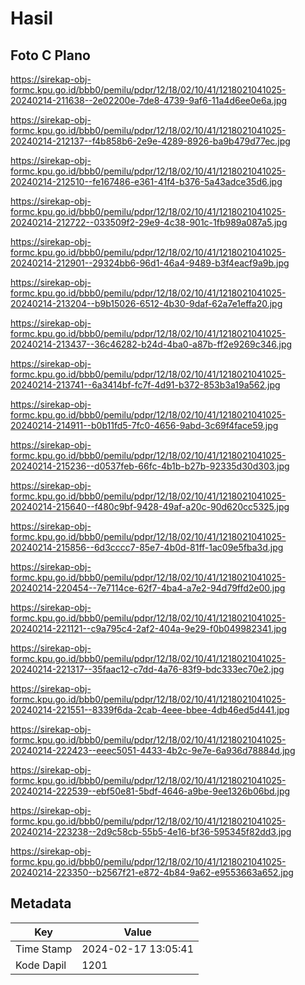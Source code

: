 # Hasil

## Foto C Plano

https://sirekap-obj-formc.kpu.go.id/bbb0/pemilu/pdpr/12/18/02/10/41/1218021041025-20240214-211638--2e02200e-7de8-4739-9af6-11a4d6ee0e6a.jpg

https://sirekap-obj-formc.kpu.go.id/bbb0/pemilu/pdpr/12/18/02/10/41/1218021041025-20240214-212137--f4b858b6-2e9e-4289-8926-ba9b479d77ec.jpg

https://sirekap-obj-formc.kpu.go.id/bbb0/pemilu/pdpr/12/18/02/10/41/1218021041025-20240214-212510--fe167486-e361-41f4-b376-5a43adce35d6.jpg

https://sirekap-obj-formc.kpu.go.id/bbb0/pemilu/pdpr/12/18/02/10/41/1218021041025-20240214-212722--033509f2-29e9-4c38-901c-1fb989a087a5.jpg

https://sirekap-obj-formc.kpu.go.id/bbb0/pemilu/pdpr/12/18/02/10/41/1218021041025-20240214-212901--29324bb6-96d1-46a4-9489-b3f4eacf9a9b.jpg

https://sirekap-obj-formc.kpu.go.id/bbb0/pemilu/pdpr/12/18/02/10/41/1218021041025-20240214-213204--b9b15026-6512-4b30-9daf-62a7e1effa20.jpg

https://sirekap-obj-formc.kpu.go.id/bbb0/pemilu/pdpr/12/18/02/10/41/1218021041025-20240214-213437--36c46282-b24d-4ba0-a87b-ff2e9269c346.jpg

https://sirekap-obj-formc.kpu.go.id/bbb0/pemilu/pdpr/12/18/02/10/41/1218021041025-20240214-213741--6a3414bf-fc7f-4d91-b372-853b3a19a562.jpg

https://sirekap-obj-formc.kpu.go.id/bbb0/pemilu/pdpr/12/18/02/10/41/1218021041025-20240214-214911--b0b11fd5-7fc0-4656-9abd-3c69f4face59.jpg

https://sirekap-obj-formc.kpu.go.id/bbb0/pemilu/pdpr/12/18/02/10/41/1218021041025-20240214-215236--d0537feb-66fc-4b1b-b27b-92335d30d303.jpg

https://sirekap-obj-formc.kpu.go.id/bbb0/pemilu/pdpr/12/18/02/10/41/1218021041025-20240214-215640--f480c9bf-9428-49af-a20c-90d620cc5325.jpg

https://sirekap-obj-formc.kpu.go.id/bbb0/pemilu/pdpr/12/18/02/10/41/1218021041025-20240214-215856--6d3cccc7-85e7-4b0d-81ff-1ac09e5fba3d.jpg

https://sirekap-obj-formc.kpu.go.id/bbb0/pemilu/pdpr/12/18/02/10/41/1218021041025-20240214-220454--7e7114ce-62f7-4ba4-a7e2-94d79ffd2e00.jpg

https://sirekap-obj-formc.kpu.go.id/bbb0/pemilu/pdpr/12/18/02/10/41/1218021041025-20240214-221121--c9a795c4-2af2-404a-9e29-f0b049982341.jpg

https://sirekap-obj-formc.kpu.go.id/bbb0/pemilu/pdpr/12/18/02/10/41/1218021041025-20240214-221317--35faac12-c7dd-4a76-83f9-bdc333ec70e2.jpg

https://sirekap-obj-formc.kpu.go.id/bbb0/pemilu/pdpr/12/18/02/10/41/1218021041025-20240214-221551--8339f6da-2cab-4eee-bbee-4db46ed5d441.jpg

https://sirekap-obj-formc.kpu.go.id/bbb0/pemilu/pdpr/12/18/02/10/41/1218021041025-20240214-222423--eeec5051-4433-4b2c-9e7e-6a936d78884d.jpg

https://sirekap-obj-formc.kpu.go.id/bbb0/pemilu/pdpr/12/18/02/10/41/1218021041025-20240214-222539--ebf50e81-5bdf-4646-a9be-9ee1326b06bd.jpg

https://sirekap-obj-formc.kpu.go.id/bbb0/pemilu/pdpr/12/18/02/10/41/1218021041025-20240214-223238--2d9c58cb-55b5-4e16-bf36-595345f82dd3.jpg

https://sirekap-obj-formc.kpu.go.id/bbb0/pemilu/pdpr/12/18/02/10/41/1218021041025-20240214-223350--b2567f21-e872-4b84-9a62-e9553663a652.jpg


## Metadata

| Key        | Value               |
| ---------- | ------------------- |
| Time Stamp | 2024-02-17 13:05:41 |
| Kode Dapil | 1201                |



